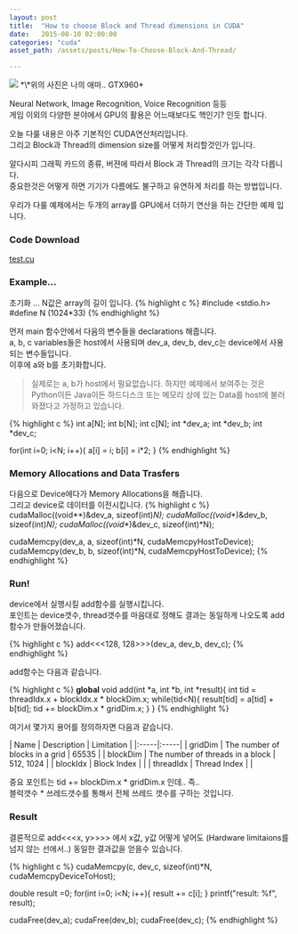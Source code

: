 ```yaml
---
layout: post
title:  "How to choose Block and Thread dimensions in CUDA"
date:   2015-08-10 02:00:00
categories: "cuda"
asset_path: /assets/posts/How-To-Choose-Block-And-Thread/

---
```


<img src="{{page.asset_path}}gtx960.jpg" class="img-responsive img-rounded">
*\*위의 사진은 나의 애마.. GTX960*

Neural Network, Image Recognition, Voice Recognition 등등 <br>
게임 이외의 다양한 분야에서 GPU의 활용은 어느때보다도 핵인기? 인듯 합니다.

오늘 다룰 내용은 아주 기본적인 CUDA연산처리입니다. <br>
그리고 Block과 Thread의 dimension size를 어떻게 처리할것인가 입니다.

알다시피 그래픽 카드의 종류, 버젼에 따라서 Block 과 Thread의 크기는 각각 다릅니다.<br>
중요한것은 어떻게 하면 기기가 다름에도 불구하고 유연하게 처리를 하는 방법입니다.

우리가 다룰 예제에서는 두개의 array를 GPU에서 더하기 연산을 하는 간단한 예제 입니다.


### Code Download

[test.cu][code]


### Example...

초기화 ... N값은 array의 길이 입니다.
{% highlight c %}
#include <stdio.h>
#define N (1024*33)
{% endhighlight %}


먼저 main 함수안에서 다음의 변수들을 declarations 해줍니다.<br>
a, b, c variables들은 host에서 사용되며 dev_a, dev_b, dev_c는 device에서 사용되는 변수들입니다.<br>
이후에 a와 b를 초기화합니다.

> 실제로는 a, b가 host에서 필요없습니다. 하지만 예제에서 보여주는 것은
> Python이든  Java이든 하드디스크 또는 메모리 상에 있는 Data를 host에 불러와졌다고 가정하고 있습니다.

{% highlight c %}
int a[N];
int b[N];
int c[N];
int *dev_a;
int *dev_b;
int *dev_c;

for(int i=0; i<N; i++){
    a[i] = i;
    b[i] = i*2;
}
{% endhighlight %}


### Memory Allocations and Data Trasfers
다음으로 Device에다가 Memory Allocations을 해줍니다.<br>
그리고 device로 데이터를 이전시킵니다.
{% highlight c %}
cudaMalloc((void**)&dev_a, sizeof(int)*N);
cudaMalloc((void**)&dev_b, sizeof(int)*N);
cudaMalloc((void**)&dev_c, sizeof(int)*N);

cudaMemcpy(dev_a, a, sizeof(int)*N, cudaMemcpyHostToDevice);
cudaMemcpy(dev_b, b, sizeof(int)*N, cudaMemcpyHostToDevice);
{% endhighlight %}



### Run!
device에서 실행시킬 add함수를 실행시킵니다.<br>
포인트는 device갯수, thread갯수를 마음대로 정해도 결과는 동일하게 나오도록 add함수가 만들어졌습니다.

{% highlight c %}
add<<<128, 128>>>(dev_a, dev_b, dev_c);
{% endhighlight %}

add함수는 다음과 같습니다.

{% highlight c %}
__global__ void add(int *a, int *b, int *result){
	int tid = threadIdx.x + blockIdx.x * blockDim.x;
	while(tid<N){
		result[tid] = a[tid] + b[tid];
		tid += blockDim.x * gridDim.x;
	}
}
{% endhighlight %}

여기서 몇가지 용어를 정의하자면 다음과 같습니다.

| Name | Description | Limitation |
|:-----|:-----|
| gridDim | The number of blocks in a grid | 65535 |
| blockDim | The number of threads in a block | 512, 1024 |
| blockIdx | Block Index | |
| threadIdx | Thread Index | |

중요 포인트는 tid += blockDim.x * gridDim.x 인데.. 즉.. <br>
블럭갯수 * 쓰레드갯수를 통해서 전체 쓰레드 갯수를 구하는 것입니다.


### Result
결론적으로 add<<<x, y>>>> 에서 x값, y값 어떻게 넣어도 (Hardware limitaions를 넘지 않는 선에서..)
동일한 결과값을 얻을수 있습니다.

{% highlight c %}
cudaMemcpy(c, dev_c, sizeof(int)*N, cudaMemcpyDeviceToHost);

double result =0;
for(int i=0; i<N; i++){
    result += c[i];
}
printf("result: %f", result);

cudaFree(dev_a);
cudaFree(dev_b);
cudaFree(dev_c);
{% endhighlight %}


[code]: {{page.asset_path}}test.cu